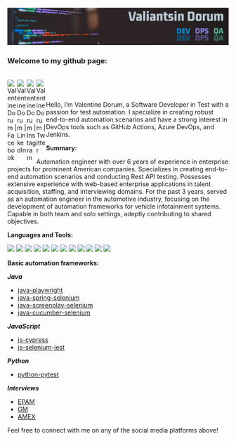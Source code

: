 ![Header](qa-in-devops.png)

### Welcome to my github page:

<br/>
<a href="https://facebook.com/pomidorum">
  <img align="left" alt="Valentine Dorum | Facebook" width="22px" src="https://cdn.jsdelivr.net/npm/simple-icons@v3/icons/facebook.svg" />
</a>
<a href="https://www.linkedin.com/in/pomidorum/">
  <img align="left" alt="Valentine Dorum | LinkedIn" width="22px" src="https://cdn.jsdelivr.net/npm/simple-icons@v3/icons/linkedin.svg" />
</a>
<a href="https://www.instagram.com/pomidorum/">
  <img align="left" alt="Valentine Dorum | Instagram" width="22px" src="https://cdn.jsdelivr.net/npm/simple-icons@v3/icons/instagram.svg" />
</a>
<a href="https://twitter.com/pomidorum">
  <img align="left" alt="Valentine Dorum | Twitter" width="22px" src="https://cdn.jsdelivr.net/npm/simple-icons@v3/icons/twitter.svg" />
</a>
<br/>
<br/>

Hello, I’m Valentine Dorum, a Software Developer in Test with a passion for test automation. I specialize in creating robust end-to-end automation scenarios and have a strong interest in DevOps tools such as GitHub Actions, Azure DevOps, and Jenkins.

**Summary:**

Automation engineer with over 6 years of experience in enterprise projects for prominent American companies.
Specializes in creating end-to-end automation scenarios and conducting Rest API testing.
Possesses extensive experience with web-based enterprise applications in talent acquisition, staffing, and interviewing domains.
For the past 3 years, served as an automation engineer in the automotive industry, focusing on the development of automation
frameworks for vehicle infotainment systems. Capable in both team and solo settings, adeptly contributing to shared objectives.

**Languages and Tools:**

<code><img height="20" src="https://cdn.jsdelivr.net/npm/simple-icons@v3/icons/java.svg"></code>
<code><img height="20" src="https://cdn.jsdelivr.net/npm/simple-icons@v3/icons/python.svg"></code>
<code><img height="20" src="https://cdn.jsdelivr.net/npm/simple-icons@v3/icons/javascript.svg"></code>
<code><img height="20" src="https://cdn.jsdelivr.net/npm/simple-icons@v3/icons/git.svg"></code>
<code><img height="20" src="https://cdn.jsdelivr.net/npm/simple-icons@v3/icons/microsoftazure.svg"></code>
<code><img height="20" src="https://cdn.jsdelivr.net/npm/simple-icons@v3/icons/jenkins.svg"></code>
<code><img height="20" src="https://cdn.jsdelivr.net/npm/simple-icons@v3/icons/githubactions.svg"></code>
<code><img height="20" src="https://cdn.jsdelivr.net/npm/simple-icons@v3/icons/apachemaven.svg"></code>
<code><img height="20" src="https://cdn.jsdelivr.net/npm/simple-icons@v3/icons/gradle.svg"></code>
<code><img height="20" src="https://cdn.jsdelivr.net/npm/simple-icons@v3/icons/jira.svg"></code>
<code><img height="20" src="https://cdn.jsdelivr.net/npm/simple-icons@v3/icons/postman.svg"></code>
<code><img height="20" src="https://cdn.jsdelivr.net/npm/simple-icons@v3/icons/postgresql.svg"></code>

**Basic automation frameworks:**

***Java***
- [java-playwright](https://github.com/Pomidorum1989/java-playwright)
- [java-spring-selenium](https://github.com/Pomidorum1989/java-spring-selenium)
- [java-screenplay-selenium](https://github.com/Pomidorum1989/java-selenium-screenplay)
- [java-cucumber-selenium](https://github.com/Pomidorum1989/java-selenium-cucumber)

***JavaScript***
- [js-cypress](https://github.com/Pomidorum1989/js-cypress-qa-playground-test)
- [js-selenium-jest](https://github.com/Pomidorum1989/js-selenium-jest)

***Python***
- [python-pytest](https://github.com/Pomidorum1989/python-pytest-selenium)

***Interviews***
- [EPAM](https://github.com/Pomidorum1989/js-epam-task)
- [GM](https://github.com/Pomidorum1989/java-gm-task)
- [AMEX](https://github.com/Pomidorum1989/java-amex-interview)

Feel free to connect with me on any of the social media platforms above!
